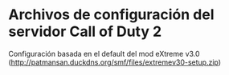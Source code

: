 # Archivos de configuración del servidor Call of Duty 2

Configuración basada en el default del mod eXtreme v3.0 (http://patmansan.duckdns.org/smf/files/extremev30-setup.zip)